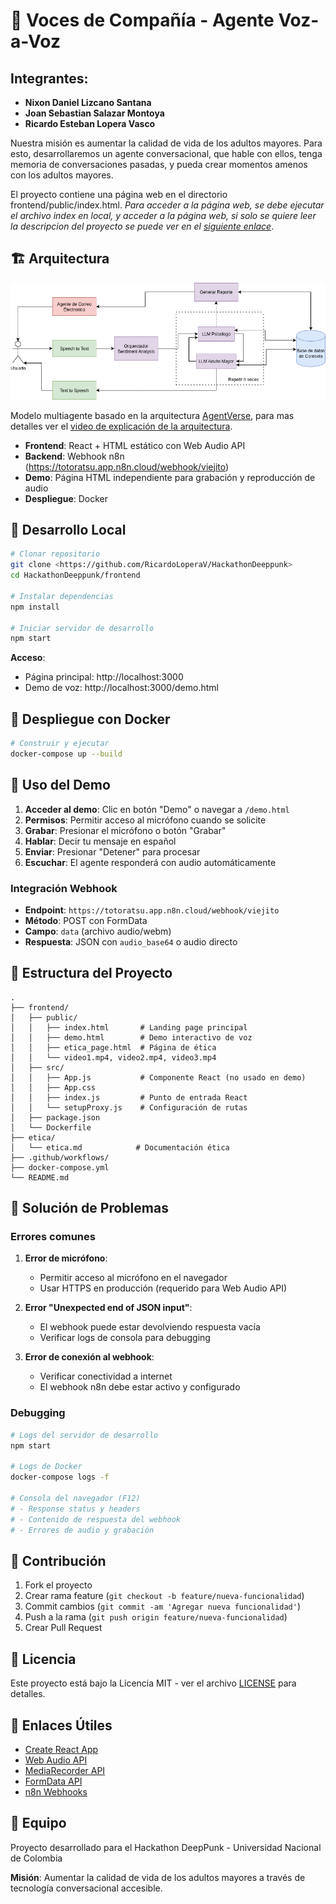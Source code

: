 # 🎤 Voces de Compañía - Agente Voz-a-Voz

## Integrantes:

- **Nixon Daniel Lizcano Santana**
- **Joan Sebastian Salazar Montoya**
- **Ricardo Esteban Lopera Vasco**

Nuestra misión es aumentar la calidad de vida de los adultos mayores. Para esto, desarrollaremos un agente conversacional, que hable con ellos, tenga memoria de conversaciones pasadas, y pueda crear momentos amenos con los adultos mayores. 

El proyecto contiene una página web en el directorio frontend/public/index.html. *Para acceder a la página web, se debe ejecutar el archivo index en local, y acceder a la página web, si solo se quiere leer la descripcion del proyecto se puede ver en el [siguiente enlace](http://100.24.18.136/)*. 

## 🏗️ Arquitectura

![](./frontend/public/arquitectura.png)

Modelo multiagente basado en la arquitectura [AgentVerse](https://arxiv.org/abs/2308.10848), para mas detalles ver el [video de explicación de la arquitectura](https://youtu.be/GKVmPTkT7PA).

- **Frontend**: React + HTML estático con Web Audio API
- **Backend**: Webhook n8n (https://totoratsu.app.n8n.cloud/webhook/viejito)
- **Demo**: Página HTML independiente para grabación y reproducción de audio
- **Despliegue**: Docker

## 🚀 Desarrollo Local

```bash
# Clonar repositorio
git clone <https://github.com/RicardoLoperaV/HackathonDeeppunk>
cd HackathonDeeppunk/frontend

# Instalar dependencias
npm install

# Iniciar servidor de desarrollo
npm start
```

**Acceso**:
- Página principal: http://localhost:3000
- Demo de voz: http://localhost:3000/demo.html

## 🐳 Despliegue con Docker

```bash
# Construir y ejecutar
docker-compose up --build
```

## 🎤 Uso del Demo

1. **Acceder al demo**: Clic en botón "Demo" o navegar a `/demo.html`
2. **Permisos**: Permitir acceso al micrófono cuando se solicite
3. **Grabar**: Presionar el micrófono o botón "Grabar"
4. **Hablar**: Decir tu mensaje en español
5. **Enviar**: Presionar "Detener" para procesar
6. **Escuchar**: El agente responderá con audio automáticamente

### Integración Webhook

- **Endpoint**: `https://totoratsu.app.n8n.cloud/webhook/viejito`
- **Método**: POST con FormData
- **Campo**: `data` (archivo audio/webm)
- **Respuesta**: JSON con `audio_base64` o audio directo

## 🔧 Estructura del Proyecto

```
.
├── frontend/
│   ├── public/
│   │   ├── index.html       # Landing page principal
│   │   ├── demo.html        # Demo interactivo de voz
│   │   ├── etica_page.html  # Página de ética
│   │   └── video1.mp4, video2.mp4, video3.mp4
│   ├── src/
│   │   ├── App.js           # Componente React (no usado en demo)
│   │   ├── App.css
│   │   ├── index.js         # Punto de entrada React
│   │   └── setupProxy.js    # Configuración de rutas
│   ├── package.json
│   └── Dockerfile
├── etica/
│   └── etica.md            # Documentación ética
├── .github/workflows/
├── docker-compose.yml
└── README.md
```

## 🚨 Solución de Problemas

### Errores comunes

1. **Error de micrófono**:
   - Permitir acceso al micrófono en el navegador
   - Usar HTTPS en producción (requerido para Web Audio API)

2. **Error "Unexpected end of JSON input"**:
   - El webhook puede estar devolviendo respuesta vacía
   - Verificar logs de consola para debugging

3. **Error de conexión al webhook**:
   - Verificar conectividad a internet
   - El webhook n8n debe estar activo y configurado

### Debugging

```bash
# Logs del servidor de desarrollo
npm start

# Logs de Docker
docker-compose logs -f

# Consola del navegador (F12)
# - Response status y headers
# - Contenido de respuesta del webhook
# - Errores de audio y grabación
```

## 🤝 Contribución

1. Fork el proyecto
2. Crear rama feature (`git checkout -b feature/nueva-funcionalidad`)
3. Commit cambios (`git commit -am 'Agregar nueva funcionalidad'`)
4. Push a la rama (`git push origin feature/nueva-funcionalidad`)
5. Crear Pull Request

## 📄 Licencia

Este proyecto está bajo la Licencia MIT - ver el archivo [LICENSE](LICENSE) para detalles.

## 🔗 Enlaces Útiles

- [Create React App](https://create-react-app.dev/)
- [Web Audio API](https://developer.mozilla.org/en-US/docs/Web/API/Web_Audio_API)
- [MediaRecorder API](https://developer.mozilla.org/en-US/docs/Web/API/MediaRecorder)
- [FormData API](https://developer.mozilla.org/en-US/docs/Web/API/FormData)
- [n8n Webhooks](https://docs.n8n.io/integrations/builtin/core-nodes/n8n-nodes-base.webhook/)

## 👥 Equipo

Proyecto desarrollado para el Hackathon DeepPunk - Universidad Nacional de Colombia

**Misión**: Aumentar la calidad de vida de los adultos mayores a través de tecnología conversacional accesible.
